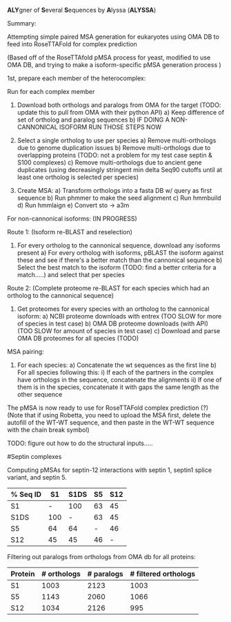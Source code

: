 
**ALY**gner of **S**everal **S**equences by **A**lyssa (**ALYSSA**) 

Summary: 

Attempting simple paired MSA generation for eukaryotes using OMA DB to feed into RoseTTAFold for complex prediction 

(Based off of the RoseTTAfold pMSA process for yeast, modified to use OMA DB, and trying to make a isoform-specific pMSA generation process ) 

1st, prepare each member of the heterocomplex: 


Run for each complex member 

1) Download both orthologs and paralogs from OMA for the target (TODO: update this to pull from OMA with their python API)
  a) Keep difference of set of ortholog and paralog sequences 
  b) IF DOING A NON-CANNONICAL ISOFORM RUN THOSE STEPS NOW
3) Select a single ortholog to use per species
  a) Remove multi-orthologs due to genome duplication issues 
  b) Remove multi-orthologs due to overlapping proteins (TODO: not a problem for my test case septin & S100 complexes) 
  c) Remove multi-orthologs due to ancient gene duplicates (using decreasingly stringent min delta  Seq90 cutoffs until at least one ortholog is selected per species) 
  
4) Create MSA: 
  a) Transform orthologs into a fasta DB w/ query as first sequence
  b) Run phmmer to make the seed alignment
  c) Run hmmbuild
  d) Run hmmlaign 
  e) Convert sto -> a3m 

 For non-cannonical isoforms: (IN PROGRESS) 

 Route 1: (Isoform re-BLAST and reselection)
 
 1) For every ortholog to the cannonical sequence, download any isoforms present 
  a) For every ortholog with isoforms, pBLAST the isoform against these and see if there's a better match than the cannonical sequnece 
  b) Select the best match to the isoform (TODO: find a better criteria for a match.....) and select that per species 
  
 Route 2: (Complete proteome re-BLAST for each species which had an ortholog to the cannonical sequence) 
 
 1) Get proteomes for every species with an ortholog to the cannonical isoform:
  a) NCBI proteome downloads with entrex (TOO SLOW for more of species in test case)
  b) OMA DB proteome downloads (with API) (TOO SLOW for amount of species in test case)
  c) Download and parse OMA DB proteomes for all species (TODO)


 MSA pairing:

 1) For each species: 
  a) Concatenate the wt sequences as the first line
  b) For all species following this: 
    i) If each of the partners in the complex have orthologs in the sequence, concatenate the alignments 
    ii) If one of them is in the species, concatenate it with gaps the same length as the other sequence 
    
 The pMSA is now ready to use for RoseTTAFold complex prediction (?) (Note that if using Robetta, you need to upload the MSA first, delete the autofill of the WT-WT sequence, and then paste in the WT-WT sequence with the chain break symbol) 
 
 TODO: figure out how to do the structural inputs.....
 
 #Septin complexes 
 
 Computing pMSAs for septin-12 interactions with septin 1, septin1 splice variant, and septin 5. 
 

 
| % Seq ID| S1 | S1DS | S5 | S12
| ------------- | ------------- | -------- |-------- |-------- |
|S1 | - | 100 | 63 | 45 |
| S1DS| 100 | - | 63 | 45|
| S5| 64 | 64 | - | 46|
| S12| 45 | 45 | 46 | -|
  

Filtering out paralogs from orthologs from OMA db for all proteins: 

| Protein       |# orthologs | # paralogs| # filtered orthologs |
| ------------- | ------------- | -------- |-------- |
| S1   | 1003   | 2123 | 1003 | 
| S5   | 1143  | 2060  | 1066  | 
| S12  | 1034  | 2126  | 995 | 

